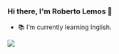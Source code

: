 ### Hi there, I'm Roberto Lemos 👋

- 📚 I’m currently learning Inglish.

<div>
<a href="https://www.linkedin.com/in/roberto-desenvolvedor/" target="_blank"><img src="https://img.shields.io/badge/-LinkedIn-%230077B5?style=for-the-badge&logo=linkedin&logoColor=white" target="_blank"></a> 
</div>
